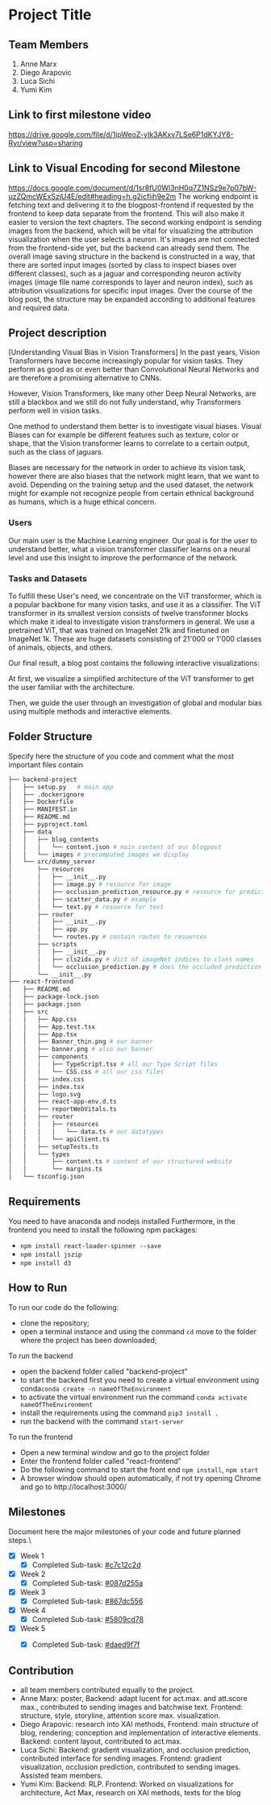 # Project Title

## Team Members
1. Anne Marx 
2. Diego Arapovic 
3. Luca Sichi
4. Yumi Kim 

## Link to first milestone video
https://drive.google.com/file/d/1ipWeoZ-yIk3AKxv7LSe6P1dKYJY8-Ryr/view?usp=sharing

## Link to Visual Encoding for second Milestone
https://docs.google.com/document/d/1sr8fU0Wl3nH0q7Z1NSz9e7p07bW-uzZQmcWExSzjU4E/edit#heading=h.g2icfiih9e2m
The working endpoint is fetching text and delivering it to the blogpost-frontend if requested by the frontend to keep data separate from the frontend. This will also make it easier to version the text chapters. The second working endpoint is sending images from the backend, which will be vital for visualizing the attribution visualization when the user selects a neuron. It's images are not connected from the frontend-side yet, but the backend can already send them.
The overall image saving structure in the backend is constructed in a way, that there are sorted input images (sorted by class to inspect biases over different classes), such as a jaguar and corresponding neuron activity images (image file name corresponds to layer and neuron index), such as attribution visualizations for specific input images. Over the course of the blog post, the structure may be expanded according to additional features and required data.

## Project description 
[Understanding Visual Bias in Vision Transformers]
In the past years, Vision Transformers have become increasingly popular for vision tasks. They perform as good as or even better than Convolutional Neural Networks and are therefore a promising alternative to CNNs. 

However, Vision Transformers, like many other Deep Neural Networks, are still a blackbox and we still do not fully understand, why Transformers perform well in vision tasks. 

One method to understand them better is to investigate visual biases. Visual Biases can for example be different features such as texture, color or shape, that the Vision transformer learns to correlate to a certain output, such as the class of jaguars. 

Biases are necessary for the network in order to achieve its vision task, however there are also biases that the network might learn, that we want to avoid. Depending on the training setup and the used dataset, the network might for example not recognize people from certain ethnical background as humans, which is a huge ethical concern.
### Users
Our main user is the Machine Learning engineer. Our goal is for the user to understand better, what a vision transformer classifier learns on a neural level and use this insight to improve the performance of the network.

### Tasks and Datasets 
To fulfill these User's need, we concentrate on the ViT transformer, which is a popular backbone for many vision tasks, and use it as a classifier. The ViT transformer in its smallest version consists of twelve transformer blocks which make it ideal to investigate vision transformers in general. We use a pretrained ViT, that was trained on ImageNet 21k and finetuned on ImageNet 1k. These are huge datasets consisting of 21'000 or 1'000 classes of animals, objects, and others.

Our final result, a blog post contains the following interactive visualizations:

At first, we visualize a simplified architecture of the ViT transformer to get the user familiar with the architecture.

Then, we guide the user through an investigation of global and modular bias using multiple methods and interactive elements.

## Folder Structure
Specify here the structure of you code and comment what the most important files contain

``` bash
├── backend-project
│   ├── setup.py   # main app
│   ├── .dockerignore
│   ├── Dockerfile
│   ├── MANIFEST.in
│   ├── README.md
│   ├── pyproject.toml
│   ├── data
│   │   ├── blog_contents
│   │   │   └── content.json # main content of our blogpost
│   │   └── images # precomputed images we display
│   └── src/dummy_server
│       ├── resources
│       │   ├── __init__.py
│       │   ├── image.py # resource for image
│       │   ├── occlusion_prediction_resource.py # resource for prediction method
│       │   ├── scatter_data.py # example
│       │   └── text.py # resource for text
│       ├── router
│       │   ├── __init__.py
│       │   ├── app.py 
│       │   └── routes.py # contain routes to resources
│       ├── scripts
│       │   ├── __init__.py
│       │   ├── cls2idx.py # dict of imageNet indices to class names
│       │   └── occlusion_prediction.py # does the occluded prediction
│       └── __init__.py
├── react-frontend
│   ├── README.md
│   ├── package-lock.json
│   ├── package.json
│   ├── src
│   │   ├── App.css
│   │   ├── App.test.tsx
│   │   ├── App.tsx
│   │   ├── Banner_thin.png # our banner
│   │   ├── banner.png # also our banner
│   │   ├── components
│   │   │   ├── TypeScript.tsx # all our Type Script files
│   │   │   └── CSS.css # all our css files
│   │   ├── index.css
│   │   ├── index.tsx
│   │   ├── logo.svg
│   │   ├── react-app-env.d.ts
│   │   ├── reportWebVitals.ts
│   │   ├── router
│   │   │   ├── resources 
│   │   │   │   └── data.ts # our datatypes
│   │   │   └── apiClient.ts 
│   │   ├── setupTests.ts
│   │   └── types
│   │       ├── content.ts # content of our structured website
│   │       └── margins.ts
│   └── tsconfig.json
```

## Requirements
You need to have anaconda and nodejs installed
Furthermore, in the frontend you need to install the following npm packages:
- ```npm install react-loader-spinner --save```
- ```npm install jszip```
- ```npm install d3```


## How to Run

To run our code do the following:
- clone the repository;
- open a terminal instance and using the command ```cd``` move to the folder where the project has been downloaded;

To run the backend
- open the backend folder called "backend-project"
- to start the backend first you need to create a virtual environment using conda```conda create -n nameOfTheEnvironment```
- to activate the virtual environment run the command ```conda activate nameOfTheEnvironment```
- install the requirements using the command ```pip3 install .```
- run the backend with the command ```start-server```

To run the frontend
- Open a new terminal window and go to the project folder
- Enter the frontend folder called "react-frontend"
- Do the following command to start the front end ```npm install```, ```npm start```
- A browser window should open automatically, if not try opening Chrome and go to http://localhost:3000/


## Milestones
Document here the major milestones of your code and future planned steps.\
- [x] Week 1
  - [x] Completed Sub-task: [#c7c12c2d](https://gitlab.inf.ethz.ch/course-xai-iml24/c1-mechanistic-interpretability-cv/-/tree/c7c12c2d87531e8db3d2613b879f75a22695ac16)

- [x] Week 2
  - [x] Completed Sub-task: [#087d255a](https://gitlab.inf.ethz.ch/course-xai-iml24/c1-mechanistic-interpretability-cv/-/tree/087d255a7c5a452b121b771afd08df25159e575f)

- [x] Week 3
  - [x] Completed Sub-task: [#867dc556](https://gitlab.inf.ethz.ch/course-xai-iml24/c1-mechanistic-interpretability-cv/-/tree/867dc556d094f7e9e845cf95ba227b368c18ddba)

- [x] Week 4
  - [x] Completed Sub-task: [#5809cd78](https://gitlab.inf.ethz.ch/course-xai-iml24/c1-mechanistic-interpretability-cv/-/tree/5809cd7822965abc8d1238328920b36e6dc9ca01)

- [x] Week 5
  - [x] Completed Sub-task: [#daed9f7f](https://gitlab.inf.ethz.ch/course-xai-iml24/c1-mechanistic-interpretability-cv/-/tree/daed9f7f39290b641ff0fbb0694dd8608483a17f)


## Contribution
- all team members contributed equally to the project.
- Anne Marx: poster, Backend: adapt lucent for act.max. and att.score max., contributed to sending images and batchwise text. Frontend: structure, style, storyline, attention score max. visualization. 
- Diego Arapovic: research into XAI methods, Frontend: main structure of blog, rendering; conception and implementation of interactive elements. Backend: content layout, contributed to act.max. 
- Luca Sichi: Backend: gradient visualization, and occlusion prediction, contributed interface for sending images. Frontend: gradient visualization, occlusion prediction, contributed to sending images. Assisted team members.
- Yumi Kim: Backend: RLP. Frontend: Worked on visualizations for architecture, Act Max, research on XAI methods, texts for the blog
